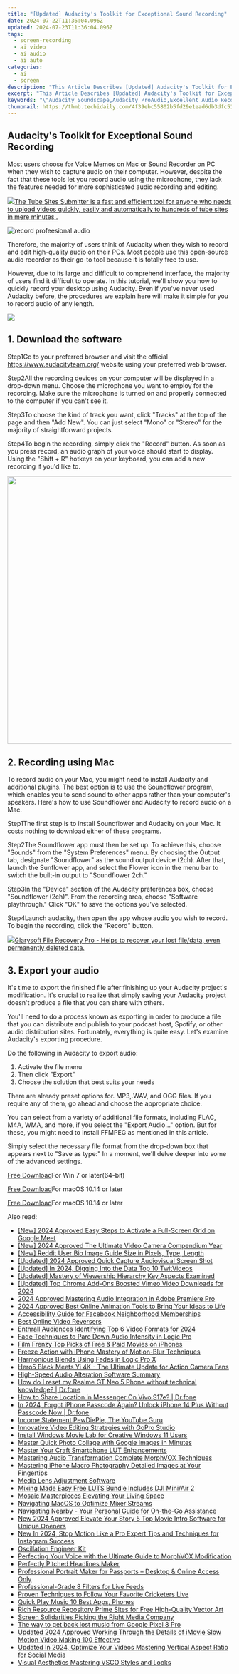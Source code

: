 ```yaml
---
title: "[Updated] Audacity's Toolkit for Exceptional Sound Recording"
date: 2024-07-22T11:36:04.096Z
updated: 2024-07-23T11:36:04.096Z
tags: 
  - screen-recording
  - ai video
  - ai audio
  - ai auto
categories: 
  - ai
  - screen
description: "This Article Describes [Updated] Audacity's Toolkit for Exceptional Sound Recording"
excerpt: "This Article Describes [Updated] Audacity's Toolkit for Exceptional Sound Recording"
keywords: "\"Audacity Soundscape,Audacity ProAudio,Excellent Audio Record,Superior Sound Capture,Audacity Editing Tools,Exceptional Recording Kit,High-Quality Audio Tool\""
thumbnail: https://thmb.techidaily.com/4f39ebc55802b5fd29e1ead6db3dfc5174731a378a897f2615b5059637faad66.png
---
```


## Audacity's Toolkit for Exceptional Sound Recording

Most users choose for Voice Memos on Mac or Sound Recorder on PC when they wish to capture audio on their computer. However, despite the fact that these tools let you record audio using the microphone, they lack the features needed for more sophisticated audio recording and editing.

<!-- affiliate ads begin -->
<a href="https://secure.2checkout.com/order/checkout.php?PRODS=4531356&QTY=1&AFFILIATE=108875&CART=1"><img src="https://secure.avangate.com/images/merchant/8fdd149fcaa7058caccc9c4ad5b0d89a/products/tss-box.JPG" border="0">The Tube Sites Submitter is a fast and efficient tool for anyone who needs to upload videos quickly, easily and automatically to hundreds of tube sites in mere minutes . </a>
<!-- affiliate ads end -->
![record profeesional audio](https://images.wondershare.com/filmora/article-images/Audacity-add-audio.jpg)

Therefore, the majority of users think of Audacity when they wish to record and edit high-quality audio on their PCs. Most people use this open-source audio recorder as their go-to tool because it is totally free to use.

However, due to its large and difficult to comprehend interface, the majority of users find it difficult to operate. In this tutorial, we'll show you how to quickly record your desktop using Audacity. Even if you've never used Audacity before, the procedures we explain here will make it simple for you to record audio of any length.

<!-- affiliate ads begin -->
<a href="https://estore.winxdvd.com/order/checkout.php?PRODS=1412049&QTY=1&AFFILIATE=108875&CART=1"><img src="https://www.winxdvd.com/affiliate/new-banner/pt-200x200.jpg" border="0"></a>
<!-- affiliate ads end -->
## 1\. Download the software

Step1Go to your preferred browser and visit the official <https://www.audacityteam.org/> website using your preferred web browser.

Step2All the recording devices on your computer will be displayed in a drop-down menu. Choose the microphone you want to employ for the recording. Make sure the microphone is turned on and properly connected to the computer if you can't see it.

Step3To choose the kind of track you want, click "Tracks" at the top of the page and then "Add New". You can just select "Mono" or "Stereo" for the majority of straightforward projects.

Step4To begin the recording, simply click the "Record" button. As soon as you press record, an audio graph of your voice should start to display. Using the "Shift + R" hotkeys on your keyboard, you can add a new recording if you'd like to.

<!-- affiliate ads begin -->
<a href="https://appsumo.8odi.net/c/5597632/2075482/7443" target="_top" id="2075482"><img src="//a.impactradius-go.com/display-ad/7443-2075482" border="0" alt="" width="1200" height="600"/></a><img height="0" width="0" src="https://appsumo.8odi.net/i/5597632/2075482/7443" style="position:absolute;visibility:hidden;" border="0" />
<!-- affiliate ads end -->
## 2\. Recording using Mac

To record audio on your Mac, you might need to install Audacity and additional plugins. The best option is to use the Soundflower program, which enables you to send sound to other apps rather than your computer's speakers. Here's how to use Soundflower and Audacity to record audio on a Mac.

Step1The first step is to install Soundflower and Audacity on your Mac. It costs nothing to download either of these programs.

Step2The Soundflower app must then be set up. To achieve this, choose "Sounds" from the "System Preferences" menu. By choosing the Output tab, designate "Soundflower" as the sound output device (2ch). After that, launch the Sunflower app, and select the Flower icon in the menu bar to switch the built-in output to "Soundflower 2ch."

Step3In the "Device" section of the Audacity preferences box, choose "Soundflower (2ch)". From the recording area, choose "Software playthrough." Click "OK" to save the options you've selected.

Step4Launch audacity, then open the app whose audio you wish to record. To begin the recording, click the "Record" button.

<!-- affiliate ads begin -->
<a href="https://order.glarysoft.com/order/checkout.php?PRODS=35408920&QTY=1&AFFILIATE=108875&CART=1"><img src="https://secure.avangate.com/images/merchant/6734fa703f6633ab896eecbdfad8953a/products/FR-200-1.png" border="0">Glarysoft File Recovery Pro - Helps to recover your lost file/data, even permanently deleted data. </a>
<!-- affiliate ads end -->
## 3\. Export your audio

It's time to export the finished file after finishing up your Audacity project's modification. It's crucial to realize that simply saving your Audacity project doesn't produce a file that you can share with others.

You'll need to do a process known as exporting in order to produce a file that you can distribute and publish to your podcast host, Spotify, or other audio distribution sites. Fortunately, everything is quite easy. Let's examine Audacity's exporting procedure.

Do the following in Audacity to export audio:

1. Activate the file menu
2. Then click "Export"
3. Choose the solution that best suits your needs

There are already preset options for. MP3,.WAV, and OGG files. If you require any of them, go ahead and choose the appropriate choice.

You can select from a variety of additional file formats, including FLAC, M4A, WMA, and more, if you select the "Export Audio..." option. But for these, you might need to install FFMPEG as mentioned in this article.

Simply select the necessary file format from the drop-down box that appears next to "Save as type:" In a moment, we'll delve deeper into some of the advanced settings.

[Free Download](https://tools.techidaily.com/wondershare/filmora/download/)For Win 7 or later(64-bit)

[Free Download](https://tools.techidaily.com/wondershare/filmora/download/)For macOS 10.14 or later

[Free Download](https://tools.techidaily.com/wondershare/filmora/download/)For macOS 10.14 or later

<ins class="adsbygoogle"
     style="display:block"
     data-ad-format="autorelaxed"
     data-ad-client="ca-pub-7571918770474297"
     data-ad-slot="1223367746"></ins>

<ins class="adsbygoogle"
     style="display:block"
     data-ad-format="autorelaxed"
     data-ad-client="ca-pub-7571918770474297"
     data-ad-slot="1223367746"></ins>



<ins class="adsbygoogle"
     style="display:block"
     data-ad-client="ca-pub-7571918770474297"
     data-ad-slot="8358498916"
     data-ad-format="auto"
     data-full-width-responsive="true"></ins>





<span class="atpl-alsoreadstyle">Also read:</span>
<div><ul>
<li><a href="https://screen-activity-recording.techidaily.com/new-2024-approved-easy-steps-to-activate-a-full-screen-grid-on-google-meet/"><u>[New] 2024 Approved  Easy Steps to Activate a Full-Screen Grid on Google Meet</u></a></li>
<li><a href="https://fox-info.techidaily.com/new-2024-approved-the-ultimate-video-camera-compendium-year/"><u>[New] 2024 Approved  The Ultimate Video Camera Compendium Year</u></a></li>
<li><a href="https://facebook-video-content.techidaily.com/new-reddit-user-bio-image-guide-size-in-pixels-type-length/"><u>[New] Reddit User Bio Image Guide  Size in Pixels, Type, Length</u></a></li>
<li><a href="https://visual-screen-recording.techidaily.com/updated-2024-approved-quick-capture-audiovisual-screen-shot/"><u>[Updated] 2024 Approved  Quick Capture  Audiovisual Screen Shot</u></a></li>
<li><a href="https://twitter-videos.techidaily.com/updated-in-2024-digging-into-the-data-top-10-twitvideos/"><u>[Updated] In 2024, Digging Into the Data  Top 10 TwitVideos</u></a></li>
<li><a href="https://youtube-lab.techidaily.com/ed-mastery-of-viewership-hierarchy-key-aspects-examined/"><u>[Updated] Mastery of Viewership Hierarchy  Key Aspects Examined</u></a></li>
<li><a href="https://vimeo-videos.techidaily.com/updated-top-chrome-add-ons-boosted-vimeo-video-downloads-for-2024/"><u>[Updated] Top Chrome Add-Ons  Boosted Vimeo Video Downloads for 2024</u></a></li>
<li><a href="https://fox-info.techidaily.com/2024-approved-mastering-audio-integration-in-adobe-premiere-pro/"><u>2024 Approved  Mastering Audio Integration in Adobe Premiere Pro</u></a></li>
<li><a href="https://ai-vdieo-software.techidaily.com/2024-approved-best-online-animation-tools-to-bring-your-ideas-to-life/"><u>2024 Approved Best Online Animation Tools to Bring Your Ideas to Life</u></a></li>
<li><a href="https://facebook.techidaily.com/accessibility-guide-for-facebook-neighborhood-memberships/"><u>Accessibility Guide for Facebook Neighborhood Memberships</u></a></li>
<li><a href="https://video-ai-editor.techidaily.com/best-online-video-reversers/"><u>Best Online Video Reversers</u></a></li>
<li><a href="https://fox-hovers.techidaily.com/enthrall-audiences-identifying-top-6-video-formats-for-2024/"><u>Enthrall Audiences  Identifying Top 6 Video Formats for 2024</u></a></li>
<li><a href="https://extra-hints.techidaily.com/fade-techniques-to-pare-down-audio-intensity-in-logic-pro/"><u>Fade Techniques to Pare Down Audio Intensity in Logic Pro</u></a></li>
<li><a href="https://extra-hints.techidaily.com/film-frenzy-top-picks-of-free-and-paid-movies-on-iphones/"><u>Film Frenzy  Top Picks of Free & Paid Movies on iPhones</u></a></li>
<li><a href="https://extra-hints.techidaily.com/freeze-action-with-iphone-mastery-of-motion-blur-techniques/"><u>Freeze Action with iPhone  Mastery of Motion-Blur Techniques</u></a></li>
<li><a href="https://extra-hints.techidaily.com/harmonious-blends-using-fades-in-logic-pro-x/"><u>Harmonious Blends  Using Fades in Logic Pro X</u></a></li>
<li><a href="https://extra-hints.techidaily.com/hero5-black-meets-yi-4k-the-ultimate-update-for-action-camera-fans/"><u>Hero5 Black Meets Yi 4K - The Ultimate Update for Action Camera Fans</u></a></li>
<li><a href="https://extra-hints.techidaily.com/high-speed-audio-alteration-software-summary/"><u>High-Speed Audio Alteration Software Summary</u></a></li>
<li><a href="https://techidaily.com/how-do-i-reset-my-realme-gt-neo-5-phone-without-technical-knowledge-drfone-by-drfone-reset-android-reset-android/"><u>How do I reset my Realme GT Neo 5 Phone without technical knowledge? | Dr.fone</u></a></li>
<li><a href="https://fake-location.techidaily.com/how-to-share-location-in-messenger-on-vivo-s17e-drfone-by-drfone-virtual-android/"><u>How to Share Location in Messenger On Vivo S17e? | Dr.fone</u></a></li>
<li><a href="https://iphone-unlock.techidaily.com/in-2024-forgot-iphone-passcode-again-unlock-iphone-14-plus-without-passcode-now-drfone-by-drfone-ios/"><u>In 2024, Forgot iPhone Passcode Again? Unlock iPhone 14 Plus Without Passcode Now | Dr.fone</u></a></li>
<li><a href="https://extra-hints.techidaily.com/income-statement-pewdiepie-the-youtube-guru/"><u>Income Statement  PewDiePie, The YouTube Guru</u></a></li>
<li><a href="https://extra-hints.techidaily.com/innovative-video-editing-strategies-with-gopro-studio/"><u>Innovative Video Editing Strategies with GoPro Studio</u></a></li>
<li><a href="https://extra-hints.techidaily.com/install-windows-movie-lab-for-creative-windows-11-users/"><u>Install Windows Movie Lab for Creative Windows 11 Users</u></a></li>
<li><a href="https://extra-hints.techidaily.com/master-quick-photo-collage-with-google-images-in-minutes/"><u>Master Quick Photo Collage with Google Images in Minutes</u></a></li>
<li><a href="https://extra-hints.techidaily.com/master-your-craft-smartphone-lut-enhancements/"><u>Master Your Craft  Smartphone LUT Enhancements</u></a></li>
<li><a href="https://extra-hints.techidaily.com/mastering-audio-transformation-complete-morphvox-techniques/"><u>Mastering Audio Transformation  Complete MorphVOX Techniques</u></a></li>
<li><a href="https://extra-hints.techidaily.com/mastering-iphone-macro-photography-detailed-images-at-your-fingertips/"><u>Mastering iPhone Macro Photography  Detailed Images at Your Fingertips</u></a></li>
<li><a href="https://extra-hints.techidaily.com/media-lens-adjustment-software/"><u>Media Lens Adjustment Software</u></a></li>
<li><a href="https://extra-hints.techidaily.com/mixing-made-easy-free-luts-bundle-includes-dji-miniair-2/"><u>Mixing Made Easy  Free LUTS Bundle Includes DJI Mini/Air 2</u></a></li>
<li><a href="https://extra-hints.techidaily.com/mosaic-masterpieces-elevating-your-living-space/"><u>Mosaic Masterpieces  Elevating Your Living Space</u></a></li>
<li><a href="https://extra-hints.techidaily.com/navigating-macos-to-optimize-mixer-streams/"><u>Navigating MacOS to Optimize Mixer Streams</u></a></li>
<li><a href="https://extra-hints.techidaily.com/navigating-nearby-your-personal-guide-for-on-the-go-assistance/"><u>Navigating Nearby - Your Personal Guide for On-the-Go Assistance</u></a></li>
<li><a href="https://ai-video-apps.techidaily.com/new-2024-approved-elevate-your-story-5-top-movie-intro-software-for-unique-openers/"><u>New 2024 Approved Elevate Your Story 5 Top Movie Intro Software for Unique Openers</u></a></li>
<li><a href="https://smart-video-editing.techidaily.com/new-in-2024-stop-motion-like-a-pro-expert-tips-and-techniques-for-instagram-success/"><u>New In 2024, Stop Motion Like a Pro Expert Tips and Techniques for Instagram Success</u></a></li>
<li><a href="https://extra-hints.techidaily.com/oscillation-engineer-kit/"><u>Oscillation Engineer Kit</u></a></li>
<li><a href="https://extra-hints.techidaily.com/perfecting-your-voice-with-the-ultimate-guide-to-morphvox-modification/"><u>Perfecting Your Voice with the Ultimate Guide to MorphVOX Modification</u></a></li>
<li><a href="https://extra-hints.techidaily.com/perfectly-pitched-headlines-maker/"><u>Perfectly Pitched Headlines Maker</u></a></li>
<li><a href="https://extra-hints.techidaily.com/professional-portrait-maker-for-passports-desktop-and-online-access-only/"><u>Professional Portrait Maker for Passports – Desktop & Online Access Only</u></a></li>
<li><a href="https://extra-hints.techidaily.com/professional-grade-8-filters-for-live-feeds/"><u>Professional-Grade 8 Filters for Live Feeds</u></a></li>
<li><a href="https://extra-hints.techidaily.com/proven-techniques-to-follow-your-favorite-cricketers-live/"><u>Proven Techniques to Follow Your Favorite Cricketers Live</u></a></li>
<li><a href="https://extra-hints.techidaily.com/quick-play-music-10-best-apps-phones/"><u>Quick Play Music  10 Best Apps, Phones</u></a></li>
<li><a href="https://extra-hints.techidaily.com/rich-resource-repository-prime-sites-for-free-high-quality-vector-art/"><u>Rich Resource Repository  Prime Sites for Free High-Quality Vector Art</u></a></li>
<li><a href="https://youtube-videos.techidaily.com/screen-solidarities-picking-the-right-media-company/"><u>Screen Solidarities  Picking the Right Media Company</u></a></li>
<li><a href="https://techidaily.com/the-way-to-get-back-lost-music-from-google-pixel-8-pro-by-fonelab-android-recover-music/"><u>The way to get back lost music from Google Pixel 8 Pro</u></a></li>
<li><a href="https://ai-editing-video.techidaily.com/updated-2024-approved-working-through-the-details-of-imovie-slow-motion-video-making-100-effective/"><u>Updated 2024 Approved Working Through the Details of iMovie Slow Motion Video Making 100 Effective</u></a></li>
<li><a href="https://video-content-creator.techidaily.com/updated-in-2024-optimize-your-videos-mastering-vertical-aspect-ratio-for-social-media/"><u>Updated In 2024, Optimize Your Videos Mastering Vertical Aspect Ratio for Social Media</u></a></li>
<li><a href="https://extra-resources.techidaily.com/visual-aesthetics-mastering-vsco-styles-and-looks/"><u>Visual Aesthetics  Mastering VSCO Styles and Looks</u></a></li>
</ul></div>
